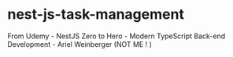 # nest-js-task-management

From Udemy - NestJS Zero to Hero - Modern TypeScript Back-end Development - Ariel Weinberger (NOT ME ! )
